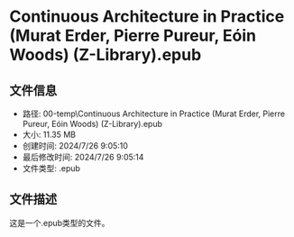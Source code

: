﻿# Continuous Architecture in Practice (Murat Erder, Pierre Pureur, Eóin Woods) (Z-Library).epub

## 文件信息
- 路径: 00-temp\Continuous Architecture in Practice (Murat Erder, Pierre Pureur, Eóin Woods) (Z-Library).epub
- 大小: 11.35 MB
- 创建时间: 2024/7/26 9:05:10
- 最后修改时间: 2024/7/26 9:05:14
- 文件类型: .epub

## 文件描述
这是一个.epub类型的文件。


